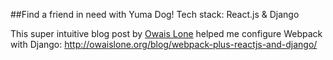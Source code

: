 ##Find a friend in need with Yuma Dog!
Tech stack: React.js & Django

This super intuitive blog post by [Owais Lone](http://owaislone.org) helped me configure Webpack with Django: http://owaislone.org/blog/webpack-plus-reactjs-and-django/
